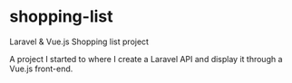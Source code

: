 # shopping-list
Laravel &amp; Vue.js Shopping list project

A project I started to where I create a Laravel API and display it through a Vue.js front-end.
